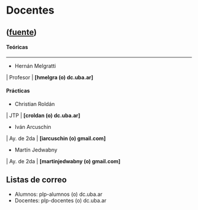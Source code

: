 # Docentes
([fuente](https://campus.exactas.uba.ar/course/view.php?id=1059&section=3))
---
#### Teóricas  
  
---  
  
  - Hernán Melgratti

| Profesor | **[hmelgra (o) dc.uba.ar]**  
  
#### Prácticas  
  
  - Christian Roldán

| JTP | **[croldan (o) dc.uba.ar]**  
  
  - Iván Arcuschin

| Ay. de 2da | **[iarcuschin (o) gmail.com]**  
  
  - Martín Jedwabny

| Ay. de 2da | **[martinjedwabny (o) gmail.com]**  
  
## Listas de correo

  - Alumnos: plp-alumnos (o) dc.uba.ar
  - Docentes: plp-docentes (o) dc.uba.ar

